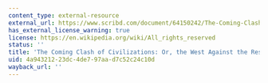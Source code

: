```yaml
---
content_type: external-resource
external_url: https://www.scribd.com/document/64150242/The-Coming-Clash-of-Civilizations
has_external_license_warning: true
license: https://en.wikipedia.org/wiki/All_rights_reserved
status: ''
title: 'The Coming Clash of Civilizations: Or, the West Against the Rest'
uid: 4a943212-23dc-4de7-97aa-d7c52c24c10d
wayback_url: ''
---
```

